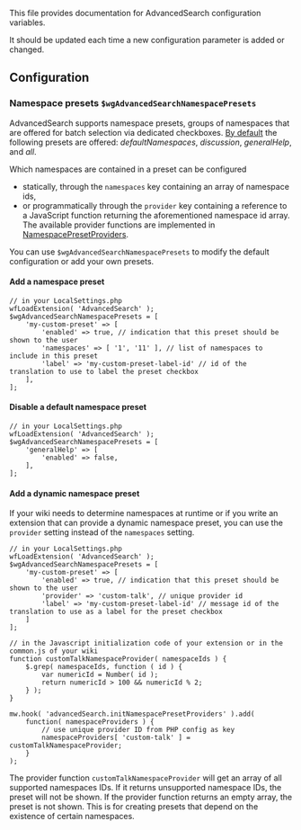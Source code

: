 This file provides documentation for AdvancedSearch configuration variables.

It should be updated each time a new configuration parameter is added or changed.

## Configuration

### Namespace presets `$wgAdvancedSearchNamespacePresets`

AdvancedSearch supports namespace presets, groups of namespaces that are offered for batch selection via dedicated checkboxes. [By default](https://phabricator.wikimedia.org/diffusion/EASR/browse/master/extension.json$32) the following presets are offered: _defaultNamespaces_, _discussion_, _generalHelp_, and _all_.

Which namespaces are contained in a preset can be configured
* statically, through the `namespaces` key containing an array of namespace ids,
* or programmatically through the `provider` key containing a reference to a JavaScript function returning the aforementioned namespace id array. The available provider functions are implemented in [NamespacePresetProviders](https://phabricator.wikimedia.org/diffusion/EASR/browse/master/modules/dm/ext.advancedSearch.NamespacePresetProviders.js).

You can use `$wgAdvancedSearchNamespacePresets` to modify the default configuration or add your own presets.

#### Add a namespace preset
```
// in your LocalSettings.php
wfLoadExtension( 'AdvancedSearch' );
$wgAdvancedSearchNamespacePresets = [
	'my-custom-preset' => [
		'enabled' => true, // indication that this preset should be shown to the user
		'namespaces' => [ '1', '11' ], // list of namespaces to include in this preset
		'label' => 'my-custom-preset-label-id' // id of the translation to use to label the preset checkbox
	],
];
```

#### Disable a default namespace preset
```
// in your LocalSettings.php
wfLoadExtension( 'AdvancedSearch' );
$wgAdvancedSearchNamespacePresets = [
	'generalHelp' => [
		'enabled' => false,
	],
];
```

#### Add a dynamic namespace preset
If your wiki needs to determine namespaces at runtime or if you write an extension that can provide a dynamic namespace preset, you can use the `provider` setting instead of the `namespaces` setting.

```
// in your LocalSettings.php
wfLoadExtension( 'AdvancedSearch' );
$wgAdvancedSearchNamespacePresets = [
	'my-custom-preset' => [
		'enabled' => true, // indication that this preset should be shown to the user
		'provider' => 'custom-talk', // unique provider id
		'label' => 'my-custom-preset-label-id' // message id of the translation to use as a label for the preset checkbox
	]
];
```

```
// in the Javascript initialization code of your extension or in the common.js of your wiki
function customTalkNamespaceProvider( namespaceIds ) {
	$.grep( namespaceIds, function ( id ) {
		var numericId = Number( id );
		return numericId > 100 && numericId % 2;
	} );
}

mw.hook( 'advancedSearch.initNamespacePresetProviders' ).add(
	function( namespaceProviders ) {
		// use unique provider ID from PHP config as key
		namespaceProviders[ 'custom-talk' ] = customTalkNamespaceProvider;
	}
);
```

The provider function `customTalkNamespaceProvider` will get an array of all supported namespaces IDs. If it returns unsupported namespace IDs, the preset will not be shown.
If the provider function returns an empty array, the preset is not shown. This is for creating presets that depend on the existence of certain namespaces.
